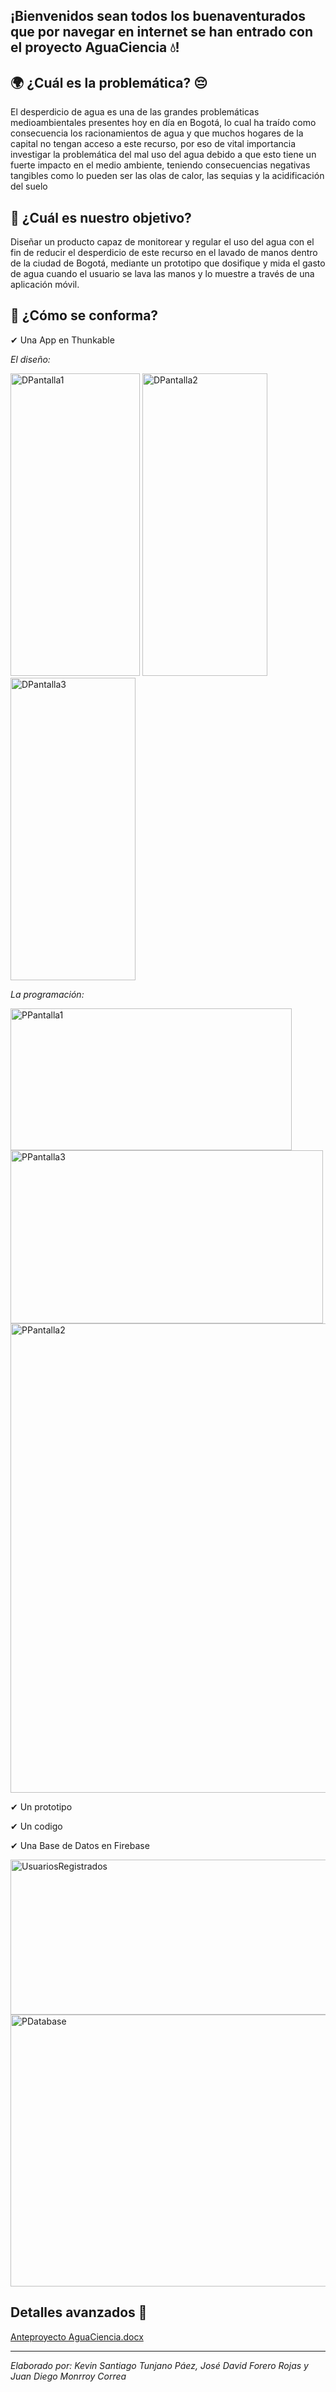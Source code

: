 ¡Bienvenidos sean todos los buenaventurados que por navegar en internet se han entrado con el proyecto **AguaCiencia 💧**!
---



🌍 ¿Cuál es la problemática? 😔
---
El desperdicio de agua es una de las grandes problemáticas medioambientales presentes hoy en día en Bogotá, lo cual ha traído como consecuencia los racionamientos de agua y que muchos hogares de la capital no tengan acceso a este recurso, por eso de vital importancia investigar la problemática del mal uso del agua debido a que esto tiene un fuerte impacto en el medio ambiente, teniendo consecuencias negativas tangibles como lo pueden ser las olas de calor, las sequias y la acidificación del suelo


🏁 ¿Cuál es nuestro objetivo?
-----
Diseñar un producto capaz de monitorear y regular el uso del agua con el fin de reducir el desperdicio de este recurso en el lavado de manos dentro de la ciudad de Bogotá, mediante un prototipo que dosifique y mida el gasto de agua cuando el usuario se lava las manos y lo muestre a través de una aplicación móvil.

🔎 ¿Cómo se conforma?
----

✔ Una App en Thunkable

*El diseño:* 

<img width="207" height="484" alt="DPantalla1" src="https://github.com/user-attachments/assets/0b4b286b-1153-47ef-8e2a-177142e77a04" />
<img width="200" height="484" alt="DPantalla2" src="https://github.com/user-attachments/assets/324452a2-b023-47e8-bcdb-9c59d0c4dcb8" />
<img width="200" height="484" alt="DPantalla3" src="https://github.com/user-attachments/assets/7a5d6c30-6a59-41c0-9354-cf505d9c719b" />

*La programación:*

<img width="450" height="227" alt="PPantalla1" src="https://github.com/user-attachments/assets/926b9f75-66f1-4fb5-bebd-c9b24497e9fc" />
<img width="500" height="277" alt="PPantalla3" src="https://github.com/user-attachments/assets/e611fcd1-a1f3-4726-a0e3-9163d24fb71f" />
<img width="1204" height="751" alt="PPantalla2" src="https://github.com/user-attachments/assets/6758096d-2d9c-4ecf-85c3-8c78b920050d" />


✔ Un prototipo


✔ Un codigo

✔ Una Base de Datos en Firebase




<img width="784" height="248" alt="UsuariosRegistrados" src="https://github.com/user-attachments/assets/df45621d-bdcc-4d90-acd9-98e48546c9ef" />
<img width="553" height="435" alt="PDatabase" src="https://github.com/user-attachments/assets/0942b644-15ba-411d-8e5d-c97696c32572" />

Detalles avanzados 🔑
---


[Anteproyecto AguaCiencia.docx](https://github.com/user-attachments/files/21960221/Anteproyecto.AguaCiencia.3.docx)



---


*Elaborado por: Kevin Santiago Tunjano Páez, José David Forero Rojas y Juan Diego Monrroy Correa*
